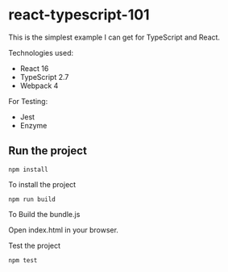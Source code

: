 # react-typescript-101

This is the simplest example I can get for TypeScript and React.

Technologies used:

- React 16
- TypeScript 2.7
- Webpack 4

For Testing:
- Jest
- Enzyme


## Run the project

`npm install`

To install the project

`npm run build`

To Build the bundle.js

Open index.html in your browser.

Test the project

`npm test`
